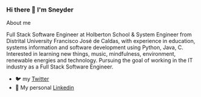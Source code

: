 ### Hi there 👋 I'm Sneyder

About me

Full Stack Software Engineer at Holberton School & System Engineer from Distrital University Francisco José de Caldas, with experience in education, systems information and software development using Python, Java, C. Interested in learning new things, music, mindfulness, environment, renewable energies and technology. Pursuing the goal of working in the IT industry as a Full Stack Software Engineer. 

- 🐦 my [Twitter](https://twitter.com/SneydAmaval "Twitter profile")
- 💼 My personal [Linkedin](https://www.linkedin.com/in/eduard-sneyder-amador-valbuena-2b0537165/)
<!--
**SneyderHOL/SneyderHOL** is a ✨ _special_ ✨ repository because its `README.md` (this file) appears on your GitHub profile.

Here are some ideas to get you started:

- 🔭 I’m currently working on ...
- 🌱 I’m currently learning ...
- 👯 I’m looking to collaborate on ...
- 🤔 I’m looking for help with ...
- 💬 Ask me about ...
- 📫 How to reach me: ...
- 😄 Pronouns: ...
- ⚡ Fun fact: ...
-->

